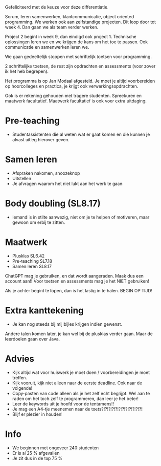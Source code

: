Gefeliciteerd met de keuze voor deze differentiatie.

Scrum, leren samenwerken, klantcommunicatie, object oriented programming.
We werken ook aan zelfstandige projecten. Dit loop door tot week 4. Dan gaan we als team verder werken.

Project 2 begint in week 9, dan eindigd ook project 1. Technische oplossingen leren we en we krijgen de kans om het toe te passen. Ook communicatie en samenwerken leren we.

We gaan gedeeltelijk stoppen met schriftelijk toetsen voor programming.

2 schriftelijke toetsen, de rest zijn opdrachten en assessments (voor zover ik het heb begrepen).

Het programma is op Jan Modaal afgesteld. Je moet je altijd voorbereiden op hoorcolleges en practica, je krijgt ook verwerkingsopdrachten.

Ook is er rekening gehouden met tragere studenten. Spreekuren en maatwerk facultatief. Maatwerk facultatief is ook voor extra uitdaging.

# Pre-teaching
- Studentassistenten die al weten wat er gaat komen en die kunnen je alvast uitleg hierover geven.

# Samen leren
- Afspraken nakomen, snoozeknop
- Uitstellen
- Je afvragen waarom het niet lukt aan het werk te gaan

# Body doubling (SL8.17)
- Iemand is in stilte aanwezig, niet om je te helpen of motiveren, maar gewoon om erbij te zitten.

# Maatwerk
- Plusklas SL6.42
- Pre-teaching SL7.18
- Samen leren SL8.17

ChatGPT mag je gebruiken, en dat wordt aangeraden. Maak dus een account aan!!
Voor toetsen en assessments mag je het NIET gebruiken!

Als je achter begint te lopen, dan is het lastig in te halen. BEGIN OP TIJD!

# Extra kanttekening
- Je kan nog steeds bij mij bijles krijgen indien gewenst.

Andere talen komen later, je kan wel bij de plusklas verder gaan. Maar de leerdoelen gaan over Java.

# Advies
- Kijk altijd wat voor huiswerk je moet doen / voorbereidingen je moet treffen.
- Kijk vooruit, kijk niet alleen naar de eerste deadline. Ook naar de volgende!
- Copy-pasten van code alleen als je het zelf echt begrijpt. Wel aan te raden om het toch zelf te programmeren, dan leer je het beter!
- Leer de keywords uit je hoofd voor de tentamens!!
- Je mag een A4-tje meenemen naar de toets?!?!?!?!?!?!?!?!?!?!?!?!
- Blijf er plezier in houden!

# Info
- We beginnen met ongeveer 240 studenten
- Er is al 25 % afgevallen
- Je zit dus in de top 75 %